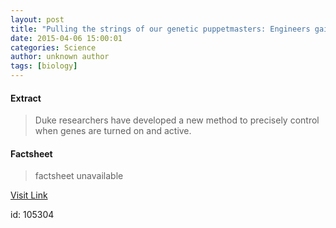 ```yaml
---
layout: post
title: "Pulling the strings of our genetic puppetmasters: Engineers gain control of gene activity"
date: 2015-04-06 15:00:01
categories: Science
author: unknown author
tags: [biology]
---
```



#### Extract
>Duke researchers have developed a new method to precisely control when genes are turned on and active.

#### Factsheet
>factsheet unavailable

[Visit Link](http://phys.org/news347535983.html)

id:  105304
